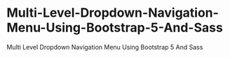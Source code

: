 # Multi-Level-Dropdown-Navigation-Menu-Using-Bootstrap-5-And-Sass
Multi Level Dropdown Navigation Menu Using Bootstrap 5 And Sass
